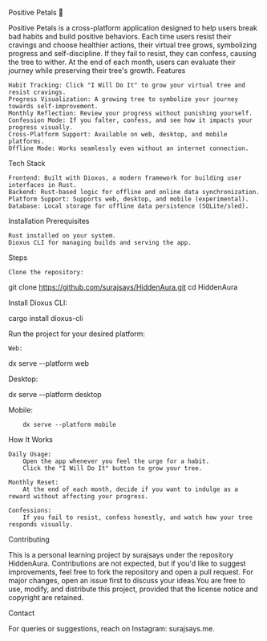 Positive Petals 🌱

Positive Petals is a cross-platform application designed to help users break bad habits and build positive behaviors. Each time users resist their cravings and choose healthier actions, their virtual tree grows, symbolizing progress and self-discipline. If they fail to resist, they can confess, causing the tree to wither. At the end of each month, users can evaluate their journey while preserving their tree's growth.
Features

    Habit Tracking: Click "I Will Do It" to grow your virtual tree and resist cravings.
    Progress Visualization: A growing tree to symbolize your journey towards self-improvement.
    Monthly Reflection: Review your progress without punishing yourself.
    Confession Mode: If you falter, confess, and see how it impacts your progress visually.
    Cross-Platform Support: Available on web, desktop, and mobile platforms.
    Offline Mode: Works seamlessly even without an internet connection.

Tech Stack

    Frontend: Built with Dioxus, a modern framework for building user interfaces in Rust.
    Backend: Rust-based logic for offline and online data synchronization.
    Platform Support: Supports web, desktop, and mobile (experimental).
    Database: Local storage for offline data persistence (SQLite/sled).

Installation
Prerequisites

    Rust installed on your system.
    Dioxus CLI for managing builds and serving the app.

Steps

    Clone the repository:

git clone https://github.com/surajsays/HiddenAura.git
cd HiddenAura

Install Dioxus CLI:

cargo install dioxus-cli

Run the project for your desired platform:

    Web:

dx serve --platform web

Desktop:

dx serve --platform desktop

Mobile:

        dx serve --platform mobile

How It Works

    Daily Usage:
        Open the app whenever you feel the urge for a habit.
        Click the "I Will Do It" button to grow your tree.

    Monthly Reset:
        At the end of each month, decide if you want to indulge as a reward without affecting your progress.

    Confessions:
        If you fail to resist, confess honestly, and watch how your tree responds visually.

Contributing

This is a personal learning project by surajsays under the repository HiddenAura. Contributions are not expected, but if you'd like to suggest improvements, feel free to fork the repository and open a pull request. For major changes, open an issue first to discuss your ideas.You are free to use, modify, and distribute this project, provided that the license notice and copyright are retained.


  



Contact

For queries or suggestions, reach on Instagram: surajsays.me.
